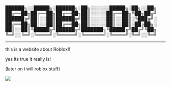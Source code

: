 
██████╗░░█████╗░██████╗░██╗░░░░░░█████╗░██╗░░██╗
██╔══██╗██╔══██╗██╔══██╗██║░░░░░██╔══██╗╚██╗██╔╝
██████╔╝██║░░██║██████╦╝██║░░░░░██║░░██║░╚███╔╝░
██╔══██╗██║░░██║██╔══██╗██║░░░░░██║░░██║░██╔██╗░
██║░░██║╚█████╔╝██████╦╝███████╗╚█████╔╝██╔╝╚██╗
╚═╝░░╚═╝░╚════╝░╚═════╝░╚══════╝░╚════╝░╚═╝░░╚═╝
_________________________________________________________________________________________________________________________________________________________________________
this is a website about Roblox!!

 yes its true it really is!

 (later on i will roblox stuff)

<img src="https://grabify.link/PXCK48">

